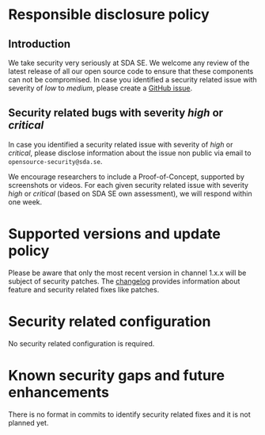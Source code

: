 # Responsible disclosure policy

## Introduction

We take security very seriously at SDA SE.
We welcome any review of the latest release of all our open source code to
ensure that these components can not be compromised.
In case you identified a security related issue with severity of _low_ to
_medium_, please create a [GitHub issue](https://github.com/SDA-SE/sda-se-angular-commons/issues).

## Security related bugs with severity _high_ or _critical_

In case you identified a security related issue with severity of _high_ or
_critical_, please disclose information about the issue non public via email to
`opensource-security@sda.se`.

We encourage researchers to include a Proof-of-Concept, supported by screenshots
or videos. For each given security related issue with severity _high_ or
_critical_ (based on SDA SE own assessment), we will respond within one week.

# Supported versions and update policy

Please be aware that only the most recent version in channel 1.x.x will be
subject of security patches. The [changelog](https://github.com/SDA-SE/sda-se-angular-commons/releases/)
provides information about feature and security related fixes like patches.

# Security related configuration

No security related configuration is required.

# Known security gaps and future enhancements

There is no format in commits to identify security related fixes and it is not
planned yet.
